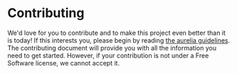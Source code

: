 # Contributing

We'd love for you to contribute and to make this project even better than it is today! If this interests you, please begin by reading [the aurelia guidelines](https://github.com/DurandalProject/about/blob/master/CONTRIBUTING.md). The contributing document will provide you with all the information you need to get started. However, if your contribution is not under a Free Software license, we cannot accept it.
